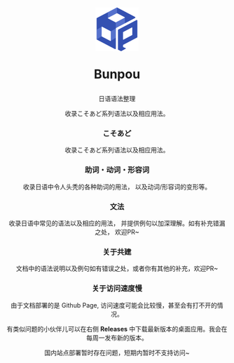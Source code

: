 <!--
 * @Author: haifeng.lu haifeng.lu@ly.com
 * @Date: 2023-06-08 15:34:23
 * @LastEditors: luhaifeng666 youzui@hotmail.com
 * @LastEditTime: 2023-12-27 16:51:56
 * @FilePath: /bunpou/README.md
 * @Description: 
 * 
-->

<h1 align=center>
  <img src='./public/imgs/BP.svg' width=100 alt="bunpou" />
  <p align=center>Bunpou</p>
</h1>

<p align=center>日语语法整理</p>

<p align=center>收录こそあど系列语法以及相应用法。</p>

<h3 align=center>こそあど</h3>

<p align=center>收录こそあど系列语法以及相应用法。</p>

<h3 align=center>助词・动词・形容词</h3>

<p align=center>收录日语中令人头秃的各种助词的用法， 以及动词/形容词的变形等。</p>

<h3 align=center>文法</h3>

<p align=center>收录日语中常见的语法以及相应的用法， 并提供例句以加深理解。如有补充错漏之处， 欢迎PR~</p>

<h3 align=center>关于共建</h3>

<p align=center>文档中的语法说明以及例句如有错误之处，或者你有其他的补充，欢迎PR~</p>

<h3 align=center>关于访问速度慢</h3>

<p align=center>由于文档部署的是 Github Page, 访问速度可能会比较慢，甚至会有打不开的情况。</p>

<p align=center>有类似问题的小伙伴儿可以在右侧 <b>Releases</b> 中下载最新版本的桌面应用。我会在每周一发布新的版本。</p>

<p align="center">国内站点部署暂时存在问题，短期内暂时不支持访问~</p>

<!-- <p align=center>如果不想下载应用，也可以访问 <a href="https://youzui.gitee.io/bunpou/"><u>国内站点</u></a>。</p> -->
